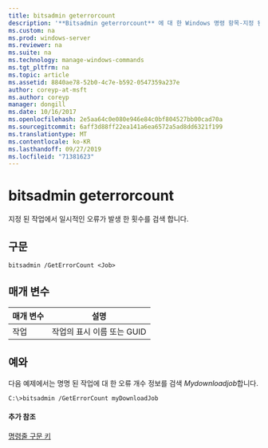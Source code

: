```yaml
---
title: bitsadmin geterrorcount
description: '**Bitsadmin geterrorcount** 에 대 한 Windows 명령 항목-지정 된 작업에서 일시적인 오류가 발생 한 횟수를 검색 합니다.'
ms.custom: na
ms.prod: windows-server
ms.reviewer: na
ms.suite: na
ms.technology: manage-windows-commands
ms.tgt_pltfrm: na
ms.topic: article
ms.assetid: 8840ae78-52b0-4c7e-b592-0547359a237e
author: coreyp-at-msft
ms.author: coreyp
manager: dongill
ms.date: 10/16/2017
ms.openlocfilehash: 2e5aa64c0e080e946e84c0bf804527bb00cad70a
ms.sourcegitcommit: 6aff3d88ff22ea141a6ea6572a5ad8dd6321f199
ms.translationtype: MT
ms.contentlocale: ko-KR
ms.lasthandoff: 09/27/2019
ms.locfileid: "71381623"
---
```

# <a name="bitsadmin-geterrorcount"></a>bitsadmin geterrorcount



지정 된 작업에서 일시적인 오류가 발생 한 횟수를 검색 합니다.

## <a name="syntax"></a>구문

```
bitsadmin /GetErrorCount <Job>
```

## <a name="parameters"></a>매개 변수

|매개 변수|설명|
|---------|-----------|
|작업|작업의 표시 이름 또는 GUID|

## <a name="BKMK_examples"></a>예와

다음 예제에서는 명명 된 작업에 대 한 오류 개수 정보를 검색 *Mydownloadjob*합니다.
```
C:\>bitsadmin /GetErrorCount myDownloadJob
```

#### <a name="additional-references"></a>추가 참조

[명령줄 구문 키](command-line-syntax-key.md)